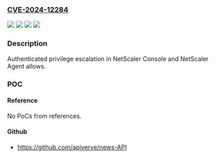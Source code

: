 ### [CVE-2024-12284](https://cve.mitre.org/cgi-bin/cvename.cgi?name=CVE-2024-12284)
![](https://img.shields.io/static/v1?label=Product&message=Agent&color=blue)
![](https://img.shields.io/static/v1?label=Product&message=Console&color=blue)
![](https://img.shields.io/static/v1?label=Version&message=14.1%3C%2038.53%20&color=brighgreen)
![](https://img.shields.io/static/v1?label=Vulnerability&message=CWE-269%20Improper%20Privilege%20Management&color=brighgreen)

### Description

Authenticated privilege escalation in NetScaler Console and NetScaler Agent allows.

### POC

#### Reference
No PoCs from references.

#### Github
- https://github.com/apiverve/news-API


